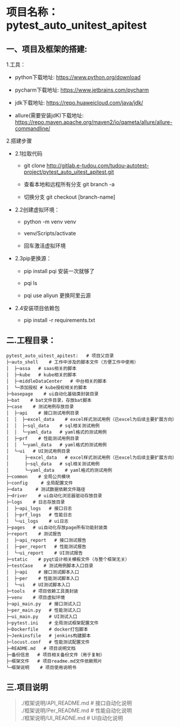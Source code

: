 # 项目名称：pytest_auto_unitest_apitest

## 一、项目及框架的搭建:

1.工具：

  - python下载地址: https://www.python.org/download

  - pycharm下载地址: https://www.jetbrains.com/pycharm

  - jdk下载地址: https://repo.huaweicloud.com/java/jdk/

  - allure(需要安装jdK)下载地址: https://repo.maven.apache.org/maven2/io/qameta/allure/allure-commandline/

2.搭建步骤

- 2.1拉取代码
  
  - git clone http://gitlab.e-tudou.com/tudou-autotest-project/pytest_auto_uitest_apitest.git
  
  - 查看本地和远程所有分支 git branch -a
  
  - 切换分支 git checkout [branch-name]

- 2.2创建虚拟环境：

  - python -m venv venv

  -  venv/Scripts/activate

  -  回车激活虚拟环境

- 2.3pip更换源：
  
  -  pip install pqi 安装一次就够了
  
  -  pqi ls
    
  -  pqi use aliyun 更换阿里云源

- 2.4安装项目依赖包

  - pip install -r requirements.txt


## 二.工程目录： 

```text.
pytest_auto_uitest_apitest:   # 项目父目录
├─auto_shell    # 工作中涉及的脚本文件（方便工作中使用）
│  ├─assa   # saas相关的脚本
│  ├─kube   # kube相关的脚本
│  ├─middleDataCenter   # 中台相关的脚本
│  └─添加授权 # kube授权相关的脚本
├─basepage    # ui自动化基础类封装目录 
├─bat    # bat文件目录，存放bat脚本
├─case    # 测试用例存放目录
│  ├─api    # 接口测试用例目录
│  │  ├─excel_data    # excel样式测试用例（已excel为后续主要扩展方向）
│  │  ├─sql_data    # sql相关测试用例
│  │  └─yaml_data   # yaml格式的测试用例
│  ├─prf    # 性能测试用例目录
│  │  └─yaml_data   # yaml格式的测试用例
│  └─ui   # UI测试用例目录
│      ├─excel_data   # excel样式测试用例（已excel为后续主要扩展方向）
│      ├─sql_data   # sql相关测试用例
│      └─yaml_data    # yaml格式的测试用例
├─common    # 全局公共模块
├─config     # 全局配置文件
├─data     # 测试数据依赖文件路径
├─driver    # ui自动化浏览器驱动存放目录
├─logs    # 日志存放目录
│  ├─api_logs   # 接口日志
│  ├─prf_logs   # 性能日志
│  └─ui_logs    # ui日志
├─pages   # ui自动化存放page所有功能封装类
├─report    # 测试报告
│  ├─api_report   # 接口测试报告
│  ├─per_report   # 性能测试报告
│  └─ui_report    # UI测试报告
├─static    # pyqt设计相关模板文件（与整个框架无关）
├─testCase    # 测试用例脚本入口目录
│  ├─api    # 接口测试脚本入口
│  ├─per    # 性能测试脚本入口
│  └─ui   # UI测试脚本入口
├─tools   # 项目依赖工具类封装
├─venv    # 项目虚拟环境
├─api_main.py   # 接口测试入口
├─per_main.py   # 性能测试入口
├─ui_main.py    # UI测试入口
├─pytest.ini    # 全局测试框架配置文件
├─Dockerfile    # docker打包脚本
├─Jenkinsfile   # jenkins构建脚本
├─locust.conf   # 性能测试配置文件
├─README.md   # 项目说明文档
├─备份信息   # 项目相关备份文件（用于复制）
├─框架文件   # 项目readme.md文件依赖照片
└─框架说明    # 项目使用说明书
```

## 三.项目说明

>   ./框架说明/API_README.md     # 接口自动化说明 \
    ./框架说明/Per_README.md     # 性能自动化说明 \
    ./框架说明/UI_READNE.md      # UI自动化说明

  